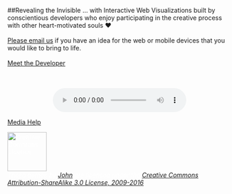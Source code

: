 ##Revealing the Invisible
... with Interactive Web Visualizations built by conscientious developers who enjoy participating in the creative process with other heart-motivated souls ❤
<br /><br />
[Please email us](mailto:info@real-currents.com) if you have an idea for the web or mobile devices that you would like to bring to life.
<br /><br />
[Meet the Developer](/dev)
<br /><br />

<div id="stream" style="text-align: center">
<br />
  <audio id="aud1" preload="auto" controls="true">
    <source src="https://s3-us-west-1.amazonaws.com/real-currents/js-demos/audio/morning-01.mp3" />
    <source src="https://s3-us-west-1.amazonaws.com/real-currents/js-demos/audio/morning-01.ogg" />
  </audio>
</div>

<a href="http://www.w3.org/2010/05/video/mediaevents.html" target="_blank">Media Help</a>

<p id="vstatus"></p>
<p id="license" style="color:#fff">
	<img src="http://i.creativecommons.org/l/by-sa/3.0/nz/88x31.png"  style="width: 88px;" alt="Creative Commons Licence"><br />
	<em>These demos by <a href="mailto:john@real-currents.com">John</a> are licensed under the <a href="http://creativecommons.org/licenses/by-sa/3.0/nz/deed.en_GB">Creative Commons Attribution-ShareAlike 3.0 License, 2009-2016</a></em>
</p>

<script type="text/javascript" id="cvSrc" src="/js-demos/scripts/interact-visualizer.js"></script>
<script type="text/javascript">
(function() {
	window.onload = function(){
		canvasApp(window.cv);
	};
	if (typeof Debugger === "function") {
		Debugger.on = false;
		return;
	} else {
		window.Debugger = {
			log: function() {
				/* no debugger.js */
			}
		};
	}
} )();
</script>
